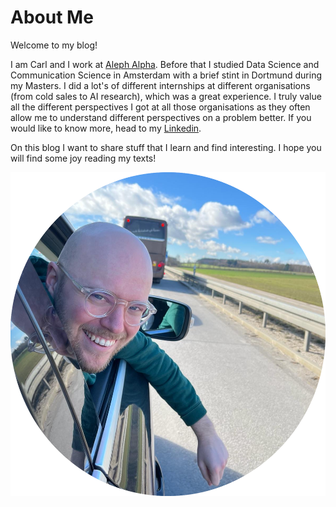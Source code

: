 # About Me


Welcome to my blog!

I am Carl and I work at [Aleph Alpha](https://app.aleph-alpha.com/). Before that I studied Data Science and Communication Science in Amsterdam with a brief stint in Dortmund during my Masters. I did a lot's of different internships at different organisations (from cold sales to AI research), which was a great experience. I truly value all the different perspectives I got at all those organisations as they often allow me to understand different perspectives on a problem better. If you would like to know more, head to my [Linkedin](https://www.linkedin.com/in/carl-philipp-s-3250b9139/).

On this blog I want to share stuff that I learn and find interesting. I hope you will find some joy reading my texts!

![Profile Picture](../assets/profile_pic.png)
